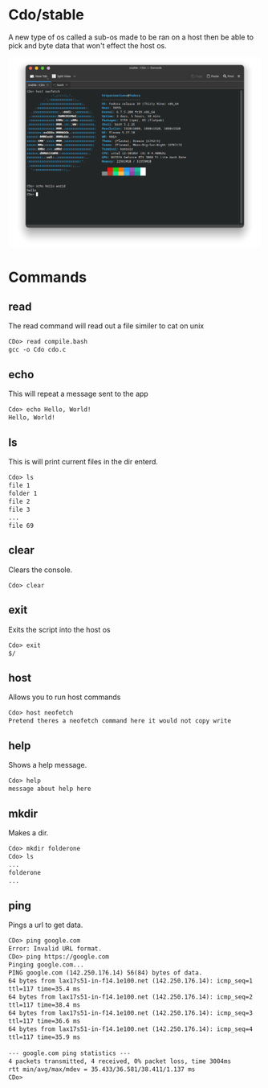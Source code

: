 # Cdo/stable
A new type of os called a sub-os made to be ran on a host then be able to pick and byte data that won't effect the host os.

![Usage](nEtYpNq.png)

# Commands

## read
The read command will read out a file similer to cat on unix
```cdo
CDo> read compile.bash
gcc -o Cdo cdo.c
```

## echo
This will repeat a message sent to the app
```cdo
Cdo> echo Hello, World!
Hello, World!
```

## ls
This is will print current files in the dir enterd.
```cdo
Cdo> ls
file 1
folder 1
file 2
file 3
...
file 69
```

## clear
Clears the console.
```cdo
Cdo> clear
```

## exit
Exits the script into the host os
```cdo
Cdo> exit
$/
```

## host
Allows you to run host commands
```cdo
Cdo> host neofetch
Pretend theres a neofetch command here it would not copy write
```

## help
Shows a help message.
```cdo
Cdo> help
message about help here
```

## mkdir
Makes a dir.
```cdo
Cdo> mkdir folderone
Cdo> ls
...
folderone
...
```

## ping
Pings a url to get data.
```cdo
CDo> ping google.com
Error: Invalid URL format.
CDo> ping https://google.com
Pinging google.com...
PING google.com (142.250.176.14) 56(84) bytes of data.
64 bytes from lax17s51-in-f14.1e100.net (142.250.176.14): icmp_seq=1 ttl=117 time=35.4 ms
64 bytes from lax17s51-in-f14.1e100.net (142.250.176.14): icmp_seq=2 ttl=117 time=38.4 ms
64 bytes from lax17s51-in-f14.1e100.net (142.250.176.14): icmp_seq=3 ttl=117 time=36.6 ms
64 bytes from lax17s51-in-f14.1e100.net (142.250.176.14): icmp_seq=4 ttl=117 time=35.9 ms

--- google.com ping statistics ---
4 packets transmitted, 4 received, 0% packet loss, time 3004ms
rtt min/avg/max/mdev = 35.433/36.581/38.411/1.137 ms
CDo> 
```
